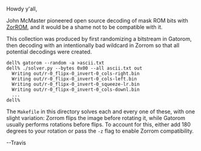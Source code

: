 Howdy y'all,

John McMaster pioneered open source decoding of mask ROM bits with
[ZorROM](https://github.com/JohnDMcMaster/zorrom), and it would be a
shame not to be compatible with it.

This collection was produced by first randomizing a bitstream in
Gatorom, then decoding with an intentionally bad wildcard in Zorrom so
that all potential decodings were created.

```
dell% gatorom --random -a >ascii.txt
dell% ./solver.py --bytes 0x00 --all ascii.txt out
  Writing out/r-0_flipx-0_invert-0_cols-right.bin
  Writing out/r-0_flipx-0_invert-0_cols-left.bin
  Writing out/r-0_flipx-0_invert-0_squeeze-lr.bin
  Writing out/r-0_flipx-0_invert-0_cols-downl.bin
  ...
dell%
```

The `Makefile` in this directory solves each and every one of these,
with one slight variation: Zorrom flips the image before rotating it,
while Gatorom usually performs rotations before flips.  To account for
this, either add 180 degrees to your rotation or pass the `-z` flag to
enable Zorrom compatibility.

--Travis


